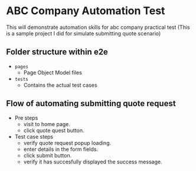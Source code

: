 # ABC Company Automation Test
This will demonstrate automation skills for abc company practical test (This is a sample project I did for simulate submitting quote scenario)

## Folder structure within e2e
- `pages`
    * Page Object Model files
- `tests`
    * Contains the actual test cases

## Flow of automating submitting quote request

- Pre steps
    * visit to home page.
    * click quote quest button.
- Test case steps
  * verify quote request popup loading.
  * enter details in the form fields.
  * click submit button.
  * verify it has succesfully displayed the success message.






